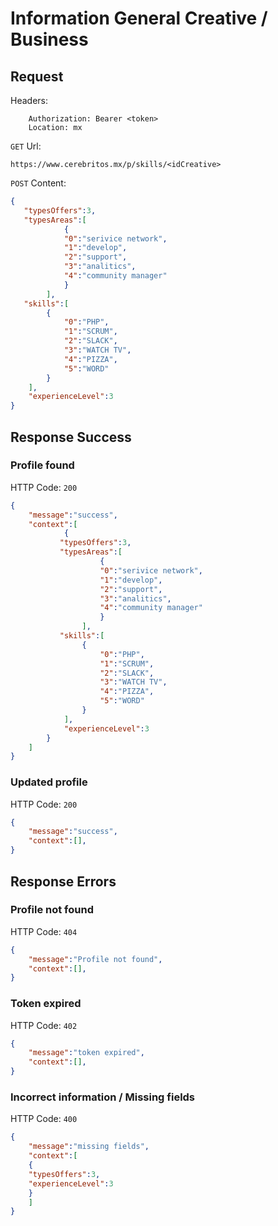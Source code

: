 # Information General Creative / Business

## Request

Headers:
```
	Authorization: Bearer <token>
	Location: mx
```

`GET` Url:
```url
https://www.cerebritos.mx/p/skills/<idCreative>
```

`POST` Content:
```json
{
   "typesOffers":3,
   "typesAreas":[
	   		{
	   		"0":"serivice network",
	   		"1":"develop",
	   		"2":"support",
	   		"3":"analitics",
	   		"4":"community manager"
	   		}
   		],
   "skills":[
		{
			"0":"PHP",
			"1":"SCRUM",
			"2":"SLACK",
			"3":"WATCH TV",
			"4":"PIZZA",
			"5":"WORD"
		}
	],
	"experienceLevel":3
}
```
## Response Success

### Profile found

HTTP Code: `200`

```json
{
	"message":"success",
	"context":[
			{
		   "typesOffers":3,
		   "typesAreas":[
			   		{
			   		"0":"serivice network",
			   		"1":"develop",
			   		"2":"support",
			   		"3":"analitics",
			   		"4":"community manager"
			   		}
		   		],
		   "skills":[
				{
					"0":"PHP",
					"1":"SCRUM",
					"2":"SLACK",
					"3":"WATCH TV",
					"4":"PIZZA",
					"5":"WORD"
				}
			],
			"experienceLevel":3
		}
	]
}
```

### Updated profile

HTTP Code: `200`

```json
{
	"message":"success",
	"context":[],
}
```

## Response Errors

### Profile not found

HTTP Code: `404`

```json
{
	"message":"Profile not found",
	"context":[],
}
```

### Token expired

HTTP Code: `402`

```json
{
	"message":"token expired",
	"context":[],
}
```

### Incorrect information / Missing fields

HTTP Code: `400`

```json
{
	"message":"missing fields",
	"context":[
	{
	"typesOffers":3,
	"experienceLevel":3
	}
	]
}
```